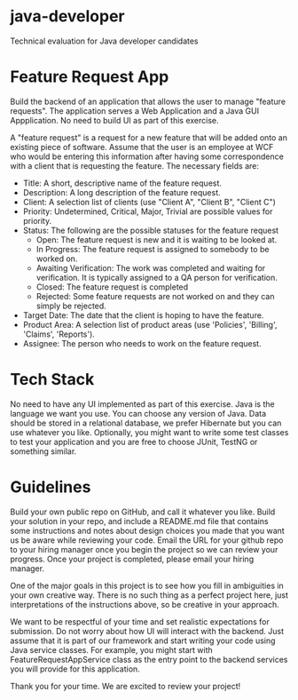 # java-developer
Technical evaluation for Java developer candidates

# Feature Request App
Build the backend of an application that allows the user to manage "feature requests". The application serves a Web Application and a Java GUI Appplication. No need to build UI as part of this exercise. 

A "feature request" is a request for a new feature that will be added onto an existing piece of software. Assume that the user is an employee at WCF who would be entering this information after having some correspondence with a client that is requesting the feature. The necessary fields are:
* Title: A short, descriptive name of the feature request.
* Description: A long description of the feature request.
* Client: A selection list of clients (use "Client A", "Client B", "Client C")
* Priority: Undetermined, Critical, Major, Trivial are possible values for priority.
* Status: The following are the possible statuses for the feature request
  * Open: The feature request is new and it is waiting to be looked at. 
  * In Progress: The feature request is assigned to somebody to be worked on. 
  *	Awaiting Verification: The work was completed and waiting for verification. It is typically assigned to a QA person for verification.
  *	Closed: The feature request is completed
  *	Rejected: Some feature requests are not worked on and they can simply be rejected.
* Target Date: The date that the client is hoping to have the feature.
* Product Area: A selection list of product areas (use 'Policies', 'Billing', 'Claims', 'Reports'). 
* Assignee: The person who needs to work on the feature request.
# Tech Stack
No need to have any UI implemented as part of this exercise. Java is the language we want you use. You can choose any version of Java. Data should be stored in a relational database, we prefer Hibernate but you can use whatever you like. Optionally, you might want to write some test classes to test your application and you are free to choose JUnit, TestNG or something similar.
# Guidelines
Build your own public repo on GitHub, and call it whatever you like. Build your solution in your repo, and include a README.md file that contains some instructions and notes about design choices you made that you want us be aware while reviewing your code. Email the URL for your github repo to your hiring manager once you begin the project so we can review your progress. Once your project is completed, please email your hiring manager.

One of the major goals in this project is to see how you fill in ambiguities in your own creative way. There is no such thing as a perfect project here, just interpretations of the instructions above, so be creative in your approach.

We want to be respectful of your time and set realistic expectations for submission. Do not worry about how UI will interact with the backend. Just assume that it is part of our framework and start writing your code using Java service classes. For example, you might start with FeatureRequestAppService class as the entry point to the backend services you will provide for this application.

Thank you for your time. We are excited to review your project!
